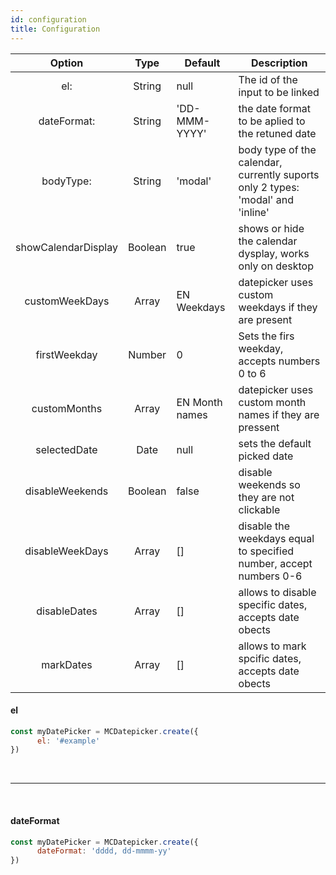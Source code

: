 ```yaml
---
id: configuration
title: Configuration
---
```


| Option  |  Type  |       Default       | Description |
|:-------:|:------:|---------------------|-------------|
|    el: | String | null | The id of the input to be linked |
| dateFormat: | String | 'DD-MMM-YYYY' | the date format to be aplied to the retuned date |
| bodyType: | String | 'modal' | body type of the calendar, currently suports only 2 types: 'modal' and 'inline' |
| showCalendarDisplay | Boolean | true | shows or hide the calendar dysplay, works only on desktop |
| customWeekDays | Array | EN Weekdays | datepicker uses custom weekdays if they are present |
| firstWeekday | Number | 0 | Sets the firs weekday, accepts numbers 0 to 6 |
| customMonths | Array | EN Month names| datepicker uses custom month names if they are pressent |
| selectedDate | Date | null | sets the default picked date |
| disableWeekends | Boolean | false | disable weekends so they are not clickable |
| disableWeekDays | Array | [] | disable the weekdays equal to specified number, accept numbers 0-6 |
| disableDates | Array | [] | allows to disable specific dates, accepts date obects |
| markDates | Array | [] | allows to mark spcific dates, accepts date obects |


#### el

```js
const myDatePicker = MCDatepicker.create({ 
      el: '#example' 
})
```

<br />

---

<br />

#### dateFormat

```js
const myDatePicker = MCDatepicker.create({ 
      dateFormat: 'dddd, dd-mmmm-yy' 
})
